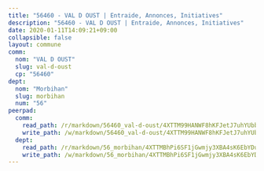 ```yaml
---
title: "56460 - VAL D OUST | Entraide, Annonces, Initiatives"
description: "56460 - VAL D OUST | Entraide, Annonces, Initiatives"
date: 2020-01-11T14:09:21+09:00
collapsible: false
layout: commune
comm:
  nom: "VAL D OUST"
  slug: val-d-oust
  cp: "56460"
dept:
  nom: "Morbihan"
  slug: morbihan
  num: "56"
peerpad:
  comm:
    read_path: /r/markdown/56460_val-d-oust/4XTTM99HANWF8hKFJetJ7uhYUbb2nLT1AHrjRS6MYVvC8cdjV
    write_path: /w/markdown/56460_val-d-oust/4XTTM99HANWF8hKFJetJ7uhYUbb2nLT1AHrjRS6MYVvC8cdjV-K3TgUYU1uWsAUw3vt7gV619UrHEDuMdSWCreR1PL8yWdfJvqKtrDNyFj2YRofTjqBvVvKp2SbBnhfsSSazzW7pLnrL8dcTcgV74CS5vRUoPpzkDgr9qbBp6qJ5cfmSpkQjpCoytB
  dept:
    read_path: /r/markdown/56_morbihan/4XTTMBhPi6SF1jGwmjy3XBA4sK6EbYDun44EYwF3irZ7aBa5U
    write_path: /w/markdown/56_morbihan/4XTTMBhPi6SF1jGwmjy3XBA4sK6EbYDun44EYwF3irZ7aBa5U-K3TgV3HyhWtqSpmJ2GGLPRtHigVTcxkFRVLMX5R66UyRAN55PNUQgmTNwaDuJmWps9EVWQzncDySYbA7Pg7qEdRXsayrZysPHK4HeKM3FG1U8vQvyUvaDoFo4L4Z8coFC71q4zES
---
```


